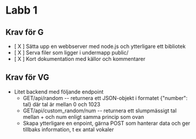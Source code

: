 # Labb 1

## Krav för G

- [ X ] Sätta upp en webbserver med node.js och ytterligare ett bibliotek
- [ X ] Serva filer som ligger i undermapp public/
- [ X ] Kort dokumentation med källor och kommentarer

## Krav för VG

- Litet backend med följande endpoint
  - GET/api/random -- returnera ett JSON-objekt i formatet {"number": tal} där tal är mellan 0 och 1023
  - GET/api/custom_random/num -- returnera ett slumpmässigt tal mellan + och num enligt samma princip som ovan
  - Skapa ytterligare en enpoint, gärna POST som hanterar data och ger tillbaks information, t ex antal vokaler
